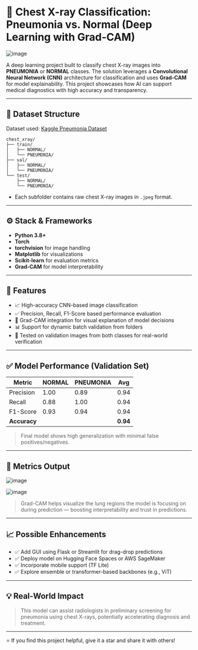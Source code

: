# 🩻 Chest X-ray Classification: Pneumonia vs. Normal (Deep Learning with Grad-CAM)

![image](https://github.com/user-attachments/assets/5cd956c2-191f-4a68-9c04-e1d7e4ca4e49)


A deep learning project built to classify chest X-ray images into **PNEUMONIA** or **NORMAL** classes. The solution leverages a **Convolutional Neural Network (CNN)** architecture for classification and uses **Grad-CAM** for model explainability. This project showcases how AI can support medical diagnostics with high accuracy and transparency.

---

## 📂 Dataset Structure

Dataset used: [Kaggle Pneumonia Dataset](https://www.kaggle.com/datasets/paultimothymooney/chest-xray-pneumonia)

```
chest_xray/
├── train/
│   ├── NORMAL/
│   └── PNEUMONIA/
├── val/
│   ├── NORMAL/
│   └── PNEUMONIA/
└── test/
    ├── NORMAL/
    └── PNEUMONIA/
```

- Each subfolder contains raw chest X-ray images in `.jpeg` format.

---

## ⚙️ Stack & Frameworks

- **Python 3.8+**
- **Torch**
- **torchvision** for image handling
- **Matplotlib** for visualizations
- **Scikit-learn** for evaluation metrics
- **Grad-CAM** for model interpretability

---

## 🚀 Features

- 📈 High-accuracy CNN-based image classification
- ✅ Precision, Recall, F1-Score based performance evaluation
- 🧠 Grad-CAM integration for visual explanation of model decisions
- 📊 Support for dynamic batch validation from folders
- 🧪 Tested on validation images from both classes for real-world verification

---

## ✅ Model Performance (Validation Set)

| Metric      | NORMAL | PNEUMONIA | Avg |
|-------------|--------|-----------|-----|
| Precision   | 1.00   | 0.89      | 0.94 |
| Recall      | 0.88   | 1.00      | 0.94 |
| F1-Score    | 0.93   | 0.94      | 0.94 |
| **Accuracy**|        |           | **0.94** |

> Final model shows high generalization with minimal false positives/negatives.

---

## 📸 Metrics Output

![image](https://github.com/user-attachments/assets/92324a5d-919b-44fe-91e1-157aa72bb78a)

![image](https://github.com/user-attachments/assets/68d87c99-8778-44fd-a803-563fe182d4d9)


> Grad-CAM helps visualize the lung regions the model is focusing on during prediction — boosting interpretability and trust in predictions.

---

## 📈 Possible Enhancements

- ✅ Add GUI using Flask or Streamlit for drag-drop predictions
- ✅ Deploy model on Hugging Face Spaces or AWS SageMaker
- ✅ Incorporate mobile support (TF Lite)
- ✅ Explore ensemble or transformer-based backbones (e.g., ViT)


---

## 💡 Real-World Impact

> This model can assist radiologists in preliminary screening for pneumonia using chest X-rays, potentially accelerating diagnosis and treatment.


---

⭐ If you find this project helpful, give it a star and share it with others!


